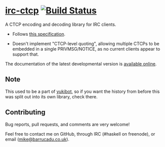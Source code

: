 [irc-ctcp][] [![Build Status][build-status]][build-log]
=========

A CTCP encoding and decoding library for IRC clients.

 - Follows [this specification][ctcpspec].

 - Doesn't implement "CTCP-level quoting", allowing multiple CTCPs to
   be embedded in a single PRIVMSG/NOTICE, as no current clients
   appear to support that.

The documentation of the latest developmental version is
[available online][docs].

Note
----

This used to be a part of [yukibot][], so if you want the history from
before this was split out into its own library, check there.

Contributing
------------

Bug reports, pull requests, and comments are very welcome!

Feel free to contact me on GitHub, through IRC (#haskell on freenode),
or email (mike@barrucadu.co.uk).

[irc-ctcp]:     https://hackage.haskell.org/package/irc-ctcp
[build-status]: http://ci.barrucadu.co.uk/job/(irc-ctcp)/job/irc-ctcp/badge/icon?style=plastic
[build-log]:    http://ci.barrucadu.co.uk/job/(irc-ctcp)/job/irc-ctcp/
[docs]:         https://docs.barrucadu.co.uk/irc-ctcp
[ctcpspec]:     http://www.irchelp.org/irchelp/rfc/ctcpspec.html
[yukibot]:      https://github.com/barrucadu/yukibot
